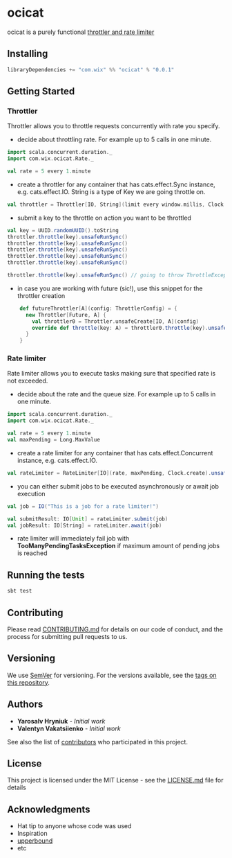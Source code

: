 # ocicat

ocicat is a purely functional [throttler and rate limiter](https://helpx.adobe.com/coldfusion/api-manager/throttling-and-rate-limiting.html)

## Installing

```scala
libraryDependencies += "com.wix" %% "ocicat" % "0.0.1"
```

## Getting Started

### Throttler

Throttler allows you to throttle requests concurrently with rate you specify.

- decide about throttling rate. For example up to 5 calls in one minute.
```scala
import scala.concurrent.duration._
import com.wix.ocicat.Rate._

val rate = 5 every 1.minute
```

- create a throttler for any container that has cats.effect.Sync instance, e.g. cats.effect.IO.
String is a type of Key we are going throttle on.
```scala
val throttler = Throttler[IO, String](limit every window.millis, Clock.create).unsafeRunSync()
```

- submit a key to the throttle on action you want to be throttled
```scala
val key = UUID.randomUUID().toString
throttler.throttle(key).unsafeRunSync()
throttler.throttle(key).unsafeRunSync()
throttler.throttle(key).unsafeRunSync()
throttler.throttle(key).unsafeRunSync()
throttler.throttle(key).unsafeRunSync()

throttler.throttle(key).unsafeRunSync() // going to throw ThrottleException because of exceeding throttle limits.
```


- in case you are working with future (sic!), use this snippet for the throttler creation
```scala
    def futureThrottler[A](config: ThrottlerConfig) = {
      new Throttler[Future, A] {
        val throttler0 = Throttler.unsafeCreate[IO, A](config)
        override def throttle(key: A) = throttler0.throttle(key).unsafeToFuture()
      }
    }
```

### Rate limiter

Rate limiter allows you to execute tasks making sure that specified rate is not exceeded.

- decide about the rate and the queue size. For example up to 5 calls in one minute.
```scala
import scala.concurrent.duration._
import com.wix.ocicat.Rate._

val rate = 5 every 1.minute
val maxPending = Long.MaxValue
```

- create a rate limiter for any container that has cats.effect.Concurrent instance, e.g. cats.effect.IO.
```scala
val rateLimiter = RateLimiter[IO](rate, maxPending, Clock.create).unsafeRunSync()
```

- you can either submit jobs to be executed asynchronously or await job execution
```scala
val job = IO("This is a job for a rate limiter!")

val submitResult: IO[Unit] = rateLimiter.submit(job)
val jobResult: IO[String] = rateLimiter.await(job)
```

- rate limiter will immediately fail job with **TooManyPendingTasksException** if maximum amount of pending jobs is reached

## Running the tests

```scala
sbt test
```

## Contributing

Please read [CONTRIBUTING.md](https://github.com/wix-incubator/ocicat/blob/master/CONTRIBUTING.md) for details on our code of conduct, and the process for submitting pull requests to us.

## Versioning

We use [SemVer](http://semver.org/) for versioning. For the versions available, see the [tags on this repository](https://github.com/wix-incubator/ocicat/tags). 

## Authors

* **Yarosalv Hryniuk** - *Initial work*
* **Valentyn Vakatsiienko** - *Initial work* 

See also the list of [contributors](https://github.com/wix-incubator/ocicat/graphs/contributors) who participated in this project.

## License

This project is licensed under the MIT License - see the [LICENSE.md](LICENSE.md) file for details

## Acknowledgments

* Hat tip to anyone whose code was used
* Inspiration
* [upperbound](https://github.com/SystemFw/upperbound)
* etc
